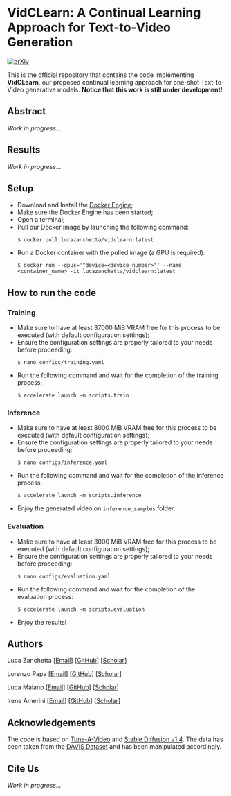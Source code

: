 # VidCLearn: A Continual Learning Approach for Text-to-Video Generation

[![arXiv](https://img.shields.io/badge/arXiv-1234.56789-b31b1b.svg)]()

This is the official repository that contains the code implementing **VidCLearn**, our proposed continual learning approach for one-shot Text-to-Video generative models. **Notice that this work is still under development!**

## Abstract
*Work in progress...*

## Results
*Work in progress...*

## Setup
- Download and Install the [Docker Engine](https://www.docker.com/products/docker-desktop/);
- Make sure the Docker Engine has been started;
- Open a terminal;
- Pull our Docker image by launching the following command:
  ```
  $ docker pull lucazanchetta/vidclearn:latest
  ```
- Run a Docker container with the pulled image (a GPU is required):
  ```
  $ docker run --gpus='"device=<device_number>"' --name <container_name> -it lucazanchetta/vidclearn:latest
  ```

## How to run the code

### Training
- Make sure to have at least 37000 MiB VRAM free for this process to be executed (with default configuration settings);
- Ensure the configuration settings are properly tailored to your needs before proceeding:
  ```
  $ nano configs/training.yaml
  ```
- Run the following command and wait for the completion of the training process:
  ```
  $ accelerate launch -m scripts.train
  ```

### Inference
- Make sure to have at least 8000 MiB VRAM free for this process to be executed (with default configuration settings);
- Ensure the configuration settings are properly tailored to your needs before proceeding:
  ```
  $ nano configs/inference.yaml
  ```
- Run the following command and wait for the completion of the inference process:
  ```
  $ accelerate launch -m scripts.inference
  ```
- Enjoy the generated video on `inference_samples` folder.

### Evaluation
- Make sure to have at least 3000 MiB VRAM free for this process to be executed (with default configuration settings);
- Ensure the configuration settings are properly tailored to your needs before proceeding:
  ```
  $ nano configs/evaluation.yaml
  ```
- Run the following command and wait for the completion of the evaluation process:
  ```
  $ accelerate launch -m scripts.evaluation
  ```
- Enjoy the results!

## Authors
Luca Zanchetta [[Email]()] [[GitHub]()] [[Scholar]()]

Lorenzo Papa [[Email]()] [[GitHub]()] [[Scholar]()]

Luca Maiano [[Email]()] [[GitHub]()] [[Scholar]()]

Irene Amerini [[Email]()] [[GitHub]()] [[Scholar]()]

## Acknowledgements
The code is based on [Tune-A-Video](https://github.com/showlab/Tune-A-Video) and [Stable Diffusion v1.4](https://huggingface.co/CompVis/stable-diffusion-v1-4). The data has been taken from the [DAVIS Dataset](https://davischallenge.org/davis2017/code.html) and has been manipulated accordingly.

## Cite Us
*Work in progress...*
